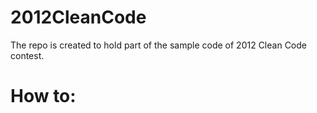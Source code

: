 2012CleanCode
=============

The repo is created to hold part of the sample code of 2012 Clean Code contest. 

How to:
=============
